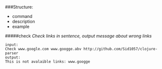 ###Structure:
 - command
 - description
 - example

#####check
*Check links in sentence, output message about wrong links*
```
input:
Check www.google.com www.googge.abv http://github.com/Sid1057/clojure-parser
output:
This is not avalaible links: www.googge
```